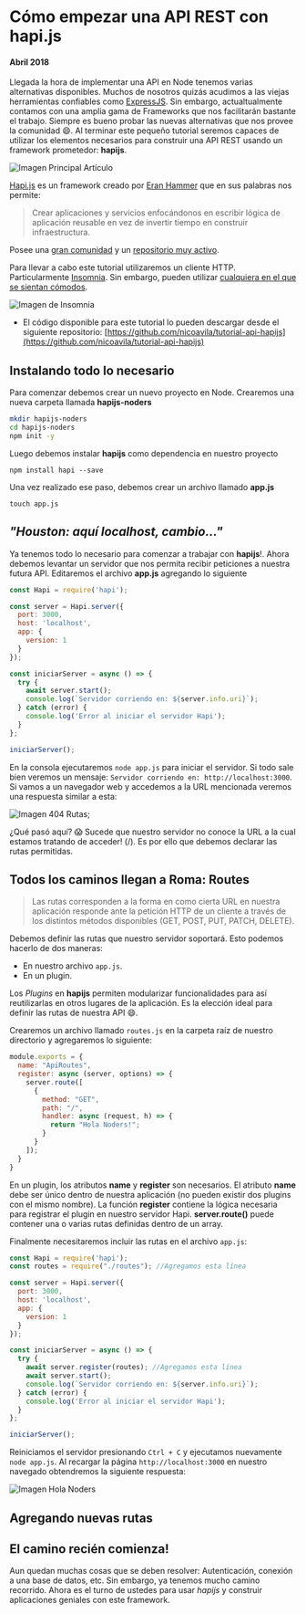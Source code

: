 # Cómo empezar una API REST con hapi.js
#### Abril 2018

Llegada la hora de implementar una API en Node tenemos varias alternativas disponibles. Muchos de nosotros quizás acudimos a las viejas herramientas confiables como [ExpressJS](http://expressjs.com/). Sin embargo, actualtualmente contamos con una amplia gama de Frameworks que nos facilitarán bastante el trabajo. Siempre es bueno probar las nuevas alternativas que nos provee la comunidad :smile:.
Al terminar este pequeño tutorial seremos capaces de utilizar los elementos necesarios para construir una API REST usando un framework prometedor: **hapijs**.

![Imagen Principal Artículo](http://nicoavila.s3.amazonaws.com/articulos/01_01como_empezar_api_rest_hapi.jpg)

[Hapi.js](https://hapijs.com/) es un framework creado por [Eran Hammer](https://twitter.com/eranhammer) que en sus palabras nos permite: 

> Crear aplicaciones y servicios enfocándonos en escribir lógica de aplicación reusable en vez de invertir tiempo en construir infraestructura.

Posee una [gran comunidad](https://hapijs.com/community) y un [repositorio muy activo](https://github.com/hapijs/hapi).

Para llevar a cabo este tutorial utilizaremos un cliente HTTP. Particularmente [Insomnia](https://insomnia.rest). Sin embargo, pueden utilizar [cualquiera en el que se sientan cómodos](https://www.getpostman.com/).

![Imagen de Insomnia](https://insomnia.rest/static/main-ac0a1732afac19acce5ad6825595c3bb-f3479.webp)

* El código disponible para este tutorial lo pueden descargar desde el siguiente repositorio: [https://github.com/nicoavila/tutorial-api-hapijs](https://github.com/nicoavila/tutorial-api-hapijs)

## Instalando todo lo necesario
Para comenzar debemos crear un nuevo proyecto en Node. Crearemos una nueva carpeta llamada **hapijs-noders**

```bash
mkdir hapijs-noders  
cd hapijs-noders  
npm init -y
```

Luego debemos instalar **hapijs** como dependencia en nuestro proyecto

``npm install hapi --save``

Una vez realizado ese paso, debemos crear un archivo llamado **app.js**

``touch app.js``

## *"Houston: aquí localhost, cambio..."*
Ya tenemos todo lo necesario para comenzar a trabajar con **hapijs**!. Ahora debemos levantar un servidor que nos permita recibir peticiones a nuestra futura API. Editaremos el archivo **app.js** agregando lo siguiente

```javascript
const Hapi = require('hapi');

const server = Hapi.server({
  port: 3000,
  host: 'localhost',
  app: {
    version: 1
  }
});

const iniciarServer = async () => {
  try {
    await server.start();
    console.log(`Servidor corriendo en: ${server.info.uri}`);
  } catch (error) {
    console.log('Error al iniciar el servidor Hapi');
  }
};

iniciarServer();
```

En la consola ejecutaremos ```node app.js``` para iniciar el servidor. Si todo sale bien veremos un mensaje: ```Servidor corriendo en: http://localhost:3000```. Si vamos a un navegador web y accedemos a la URL mencionada veremos una respuesta similar a esta:

![Imagen 404 Rutas](http://nicoavila.s3.amazonaws.com/articulos/03_03localhost_404.jpg);

¿Qué pasó aquí? :scream: Sucede que nuestro servidor no conoce la URL a la cual estamos tratando de acceder! (/). Es por ello que debemos declarar las rutas permitidas.

## Todos los caminos llegan a Roma: Routes
> Las rutas corresponden a la forma en como cierta URL en nuestra aplicación responde ante la petición HTTP de un cliente a través de los distintos métodos disponibles (GET, POST, PUT, PATCH, DELETE).

Debemos definir las rutas que nuestro servidor soportará. Esto podemos hacerlo de dos maneras: 
* En nuestro archivo ```app.js```.
* En un plugin.

Los *Plugins* en **hapijs** permiten modularizar funcionalidades para así reutilizarlas en otros lugares de la aplicación. Es la elección ideal para definir las rutas de nuestra API :smile:.

Crearemos un archivo llamado ```routes.js``` en la carpeta raíz de nuestro directorio y agregaremos lo siguiente:

```javascript
module.exports = {
  name: "ApiRoutes",
  register: async (server, options) => {
    server.route([
      {
        method: "GET",
        path: "/",
        handler: async (request, h) => {
          return "Hola Noders!";
        }
      }
    ]);
  }
}
```

En un plugin, los atributos **name** y **register** son necesarios. El atributo **name** debe ser único dentro de nuestra aplicación (no pueden existir dos plugins con el mismo nombre). La función **register** contiene la lógica necesaria para registrar el plugin en nuestro servidor Hapi.
**server.route()** puede contener una o varias rutas definidas dentro de un array.

Finalmente necesitaremos incluir las rutas en el archivo ```app.js```:

```javascript
const Hapi = require('hapi');
const routes = require("./routes"); //Agregamos esta línea

const server = Hapi.server({
  port: 3000,
  host: 'localhost',
  app: {
    version: 1
  }
});

const iniciarServer = async () => {
  try {
    await server.register(routes); //Agregamos esta línea
    await server.start();
    console.log(`Servidor corriendo en: ${server.info.uri}`);
  } catch (error) {
    console.log('Error al iniciar el servidor Hapi');
  }
};

iniciarServer();
```

Reiniciamos el servidor presionando ```Ctrl + C``` y ejecutamos nuevamente ```node app.js```. Al recargar la página ```http://localhost:3000``` en nuestro navegado obtendremos la siguiente respuesta:

![Imagen Hola Noders](http://nicoavila.s3.amazonaws.com/articulos/04_04hola_noders.jpg)

## Agregando nuevas rutas

## El camino recién comienza!
Aun quedan muchas cosas que se deben resolver: Autenticación, conexión a una base de datos, etc. Sin embargo, ya tenemos mucho camino recorrido. Ahora es el turno de ustedes para usar *hapijs* y construir aplicaciones geniales con este framework.